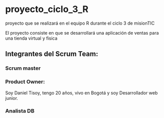 # proyecto_ciclo_3_R
proyecto que se realizará en el equipo R durante el ciclo 3 de misionTIC

El proyecto consiste en que se desarrollará una aplicación de ventas para una tienda virtual y fisica

## Integrantes del Scrum Team: 

### Scrum master
### Product Owner:
Soy Daniel Tisoy, tengo 20 años, vivo en Bogotá y soy Desarrollador web junior.

### Analista DB

### 
